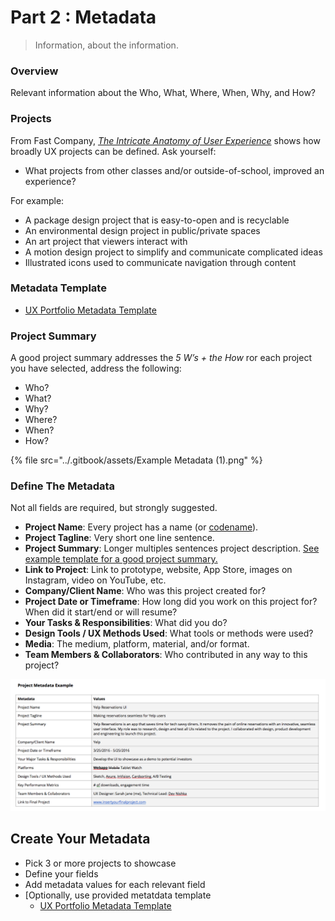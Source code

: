 # Part 2 : Metadata

> Information, about the information.

### Overview

Relevant information about the Who, What, Where, When, Why, and How?

### Projects

From Fast Company, [_The Intricate Anatomy of User Experience_](https://www.fastcompany.com/1671735/infographic-the-intricate-anatomy-of-ux-design) shows how broadly UX projects can be defined. Ask yourself:

* What projects from other classes and/or outside-of-school, improved an experience?

For example:

* A package design project that is easy-to-open and is recyclable
* An environmental design project in public/private spaces
* An art project that viewers interact with
* A motion design project to simplify and communicate complicated ideas
* Illustrated icons used to communicate navigation through content

### Metadata Template

* [UX Portfolio Metadata Template](https://docs.google.com/spreadsheets/d/18RRGh8cB-GudNAbiO2vKcuy5KZjUCWpP6eTvaTiQ834/edit#gid=0)

### Project Summary

A good project summary addresses the _5 W’s + the How_ ror each project you have selected, address the following:

* Who?
* What?
* Why?
* Where?
* When?
* How?

{% file src="../.gitbook/assets/Example Metadata (1).png" %}

### Define The Metadata

Not all fields are required, but strongly suggested.

* **Project Name**: Every project has a name (or [codename](https://www.projectmanager.com/blog/top-ten-project-code-names)).
* **Project Tagline**: Very short one line sentence.
* **Project Summary**: Longer multiples sentences project description. [See example template for a good project summary.](https://s3.us-west-2.amazonaws.com/secure.notion-static.com/54940c6b-711e-4886-8ca6-00329dcdbc1e/UX-Portfolio-Metadata-Project-Summary.png?X-Amz-Algorithm=AWS4-HMAC-SHA256\&X-Amz-Credential=AKIAT73L2G45O3KS52Y5%2F20200508%2Fus-west-2%2Fs3%2Faws4\_request\&X-Amz-Date=20200508T183025Z\&X-Amz-Expires=86400\&X-Amz-Signature=37e9a7f0bcca045e839dc7d7f0f732ce565b2212f1cba050dadacab9761402a9\&X-Amz-SignedHeaders=host\&response-content-disposition=filename%20%3D%22UX-Portfolio-Metadata-Project-Summary.png%22)
* **Link to Project**: Link to prototype, website, App Store, images on Instagram, video on YouTube, etc.
* **Company/Client Name**: Who was this project created for?
* **Project Date or Timeframe**: How long did you work on this project for? When did it start/end or will resume?
* **Your Tasks & Responsibilities**: What did you do?
* **Design Tools / UX Methods Used**: What tools or methods were used?
* **Media**: The medium, platform, material, and/or format.
* **Team Members & Collaborators**: Who contributed in any way to this project?

![](<../.gitbook/assets/Example Metadata.png>)



## Create Your Metadata

* Pick 3 or more projects to showcase
* Define your fields
* Add metadata values for each relevant field
* \[Optionally, use provided metatdata template
  * [UX Portfolio Metadata Template](https://docs.google.com/spreadsheets/d/18RRGh8cB-GudNAbiO2vKcuy5KZjUCWpP6eTvaTiQ834/edit?usp=sharing)
